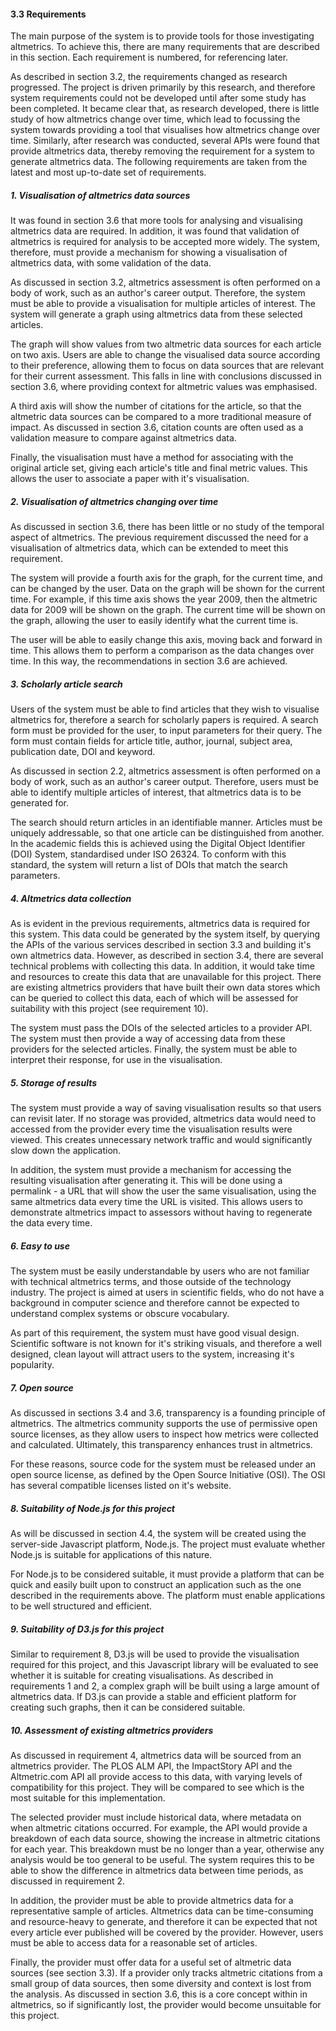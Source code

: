 #### 3.3 Requirements

The main purpose of the system is to provide tools for those investigating altmetrics. To achieve this, there are many requirements that are described in this section. Each requirement is numbered, for referencing later.

As described in section 3.2, the requirements changed as research progressed. The project is driven primarily by this research, and therefore system requirements could not be developed until after some study has been completed. It became clear that, as research developed, there is little study of how altmetrics change over time, which lead to focussing the system towards providing a tool that visualises how altmetrics change over time. Similarly, after research was conducted, several APIs were found that provide altmetrics data, thereby removing the requirement for a system to generate altmetrics data. The following requirements are taken from the latest and most up-to-date set of requirements.

##### 1. Visualisation of altmetrics data sources

It was found in section 3.6 that more tools for analysing and visualising altmetrics data are required. In addition, it was found that validation of altmetrics is required for analysis to be accepted more widely. The system, therefore, must provide a mechanism for showing a visualisation of altmetrics data, with some validation of the data.

As discussed in section 3.2, altmetrics assessment is often performed on a body of work, such as an author's career output. Therefore, the system must be able to provide a visualisation for multiple articles of interest. The system will generate a graph using altmetrics data from these selected articles.

The graph will show values from two altmetric data sources for each article on two axis. Users are able to change the visualised data source according to their preference, allowing them to focus on data sources that are relevant for their current assessment. This falls in line with conclusions discussed in section 3.6, where providing context for altmetric values was emphasised.

A third axis will show the number of citations for the article, so that the altmetric data sources can be compared to a more traditional measure of impact. As discussed in section 3.6, citation counts are often used as a validation measure to compare against altmetrics data.

Finally, the visualisation must have a method for associating with the original article set, giving each article's title and final metric values. This allows the user to associate a paper with it's visualisation.

##### 2. Visualisation of altmetrics changing over time

As discussed in section 3.6, there has been little or no study of the temporal aspect of altmetrics. The previous requirement discussed the need for a visualisation of altmetrics data, which can be extended to meet this requirement.

The system will provide a fourth axis for the graph, for the current time, and can be changed by the user. Data on the graph will be shown for the current time. For example, if this time axis shows the year 2009, then the altmetric data for 2009 will be shown on the graph. The current time will be shown on the graph, allowing the user to easily identify what the current time is.

The user will be able to easily change this axis, moving back and forward in time. This allows them to perform a comparison as the data changes over time. In this way, the recommendations in section 3.6 are achieved.

##### 3. Scholarly article search

Users of the system must be able to find articles that they wish to visualise altmetrics for, therefore a search for scholarly papers is required. A search form must be provided for the user, to input parameters for their query. The form must contain fields for article title, author, journal, subject area, publication date, DOI and keyword.

As discussed in section 2.2, altmetrics assessment is often performed on a body of work, such as an author's career output. Therefore, users must be able to identify multiple articles of interest, that altmetrics data is to be generated for.

The search should return articles in an identifiable manner. Articles must be uniquely addressable, so that one article can be distinguished from another. In the academic fields this is achieved using the Digital Object Identifier (DOI) System, standardised under ISO 26324. To conform with this standard, the system will return a list of DOIs that match the search parameters.

##### 4. Altmetrics data collection

As is evident in the previous requirements, altmetrics data is required for this system. This data could be generated by the system itself, by querying the APIs of the various services described in section 3.3 and building it's own altmetrics data. However, as described in section 3.4, there are several technical problems with collecting this data. In addition, it would take time and resources to create this data that are unavailable for this project. There are existing altmetrics providers that have built their own data stores which can be queried to collect this data, each of which will be assessed for suitability with this project (see requirement 10).

The system must pass the DOIs of the selected articles to a provider API. The system must then provide a way of accessing data from these providers for the selected articles. Finally, the system must be able to interpret their response, for use in the visualisation.

##### 5. Storage of results

The system must provide a way of saving visualisation results so that users can revisit later. If no storage was provided, altmetrics data would need to accessed from the provider every time the visualisation results were viewed. This creates unnecessary network traffic and would significantly slow down the application.

In addition, the system must provide a mechanism for accessing the resulting visualisation after generating it. This will be done using a permalink - a URL that will show the user the same visualisation, using the same altmetrics data every time the URL is visited. This allows users to demonstrate altmetrics impact to assessors without having to regenerate the data every time.

##### 6. Easy to use

The system must be easily understandable by users who are not familiar with technical altmetrics terms, and those outside of the technology industry. The project is aimed at users in scientific fields, who do not have a background in computer science and therefore cannot be expected to understand complex systems or obscure vocabulary.

As part of this requirement, the system must have good visual design. Scientific software is not known for it's striking visuals, and therefore a well designed, clean layout will attract users to the system, increasing it's popularity.

##### 7. Open source

As discussed in sections 3.4 and 3.6, transparency is a founding principle of altmetrics. The altmetrics community supports the use of permissive open source licenses, as they allow users to inspect how metrics were collected and calculated. Ultimately, this transparency enhances trust in altmetrics.

For these reasons, source code for the system must be released under an open source license, as defined by the Open Source Initiative (OSI). The OSI has several compatible licenses listed on it's website.

##### 8. Suitability of Node.js for this project

As will be discussed in section 4.4, the system will be created using the server-side Javascript platform, Node.js. The project must evaluate whether Node.js is suitable for applications of this nature.

For Node.js to be considered suitable, it must provide a platform that can be quick and easily built upon to construct an application such as the one described in the requirements above. The platform must enable applications to be well structured and efficient.

##### 9. Suitability of D3.js for this project

Similar to requirement 8, D3.js will be used to provide the visualisation required for this project, and this Javascript library will be evaluated to see whether it is suitable for creating visualisations. As described in requirements 1 and 2, a complex graph will be built using a large amount of altmetrics data. If D3.js can provide a stable and efficient platform for creating such graphs, then it can be considered suitable.

##### 10. Assessment of existing altmetrics providers

As discussed in requirement 4, altmetrics data will be sourced from an altmetrics provider. The PLOS ALM API, the ImpactStory API and the Altmetric.com API all provide access to this data, with varying levels of compatibility for this project. They will be compared to see which is the most suitable for this implementation.

The selected provider must include historical data, where metadata on when altmetric citations occurred. For example, the API would provide a breakdown of each data source, showing the increase in altmetric citations for each year. This breakdown must be no longer than a year, otherwise any analysis would be too general to be useful. The system requires this to be able to show the difference in altmetrics data between time periods, as discussed in requirement 2.

In addition, the provider must be able to provide altmetrics data for a representative sample of articles. Altmetrics data can be time-consuming and resource-heavy to generate, and therefore it can be expected that not every article ever published will be covered by the provider. However, users must be able to access data for a reasonable set of articles.

Finally, the provider must offer data for a useful set of altmetric data sources (see section 3.3). If a provider only tracks altmetric citations from a small group of data sources, then some diversity and context is lost from the analysis. As discussed in section 3.6, this is a core concept within in altmetrics, so if significantly lost, the provider would become unsuitable for this project.

